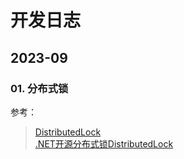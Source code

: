 # 开发日志

## 2023-09 

### 01. 分布式锁



参考： 

> [DistributedLock](https://github.com/madelson/DistributedLock)  
> [.NET开源分布式锁DistributedLock](https://zhuanlan.zhihu.com/p/635007911?utm_id=0)  

